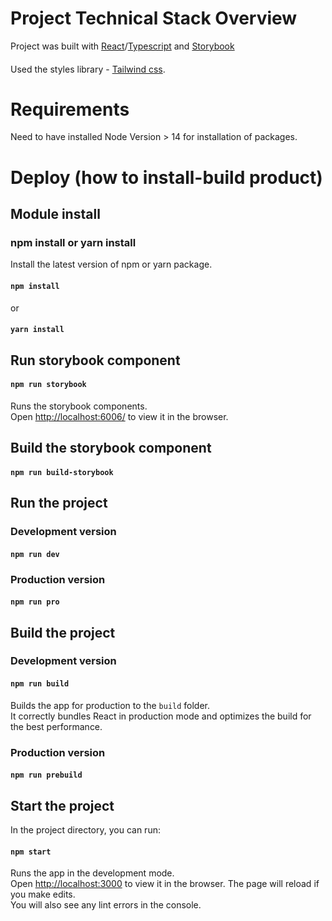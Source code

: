 # Project Technical Stack Overview
Project was built with [React]((https://github.com/facebook/create-react-app))/[Typescript](https://www.typescriptlang.org) and [Storybook](https://storybook.js.org)</br>
####
Used the styles library - [Tailwind css](https://tailwindcss.com).
####

# Requirements

Need to have installed Node Version > 14 for installation of packages.

# Deploy (how to install-build product)

## Module install
### npm install or yarn install
Install the latest version of npm or yarn package.
#### `npm install`
or
#### `yarn install`

## Run storybook component
#### `npm run storybook`
Runs the storybook components.\
Open [http://localhost:6006/](http://localhost:6006/) to view it in the browser.

## Build the storybook component
#### `npm run build-storybook`

## Run the project
### Development version
#### `npm run dev`
### Production version
#### `npm run pro`

## Build the project
### Development version
#### `npm run build`
Builds the app for production to the `build` folder.\
It correctly bundles React in production mode and optimizes the build for the best performance.
### Production version
#### `npm run prebuild`

## Start the project
In the project directory, you can run:
#### `npm start`
Runs the app in the development mode.\
Open [http://localhost:3000](http://localhost:3000) to view it in the browser.
The page will reload if you make edits.\
You will also see any lint errors in the console.



